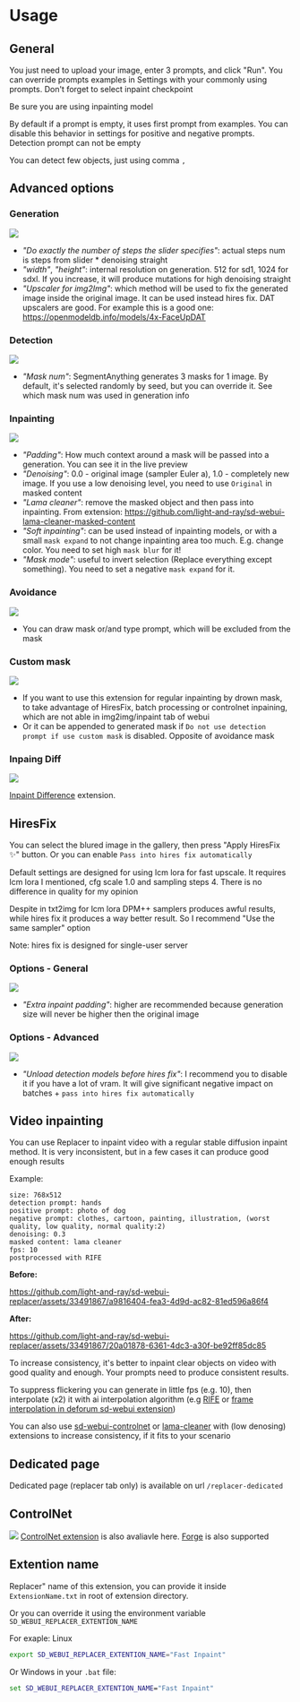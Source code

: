 
# Usage
## General
You just need to upload your image, enter 3 prompts, and click "Run". You can override prompts examples in Settings with your commonly using prompts. Don't forget to select inpaint checkpoint

Be sure you are using inpainting model

By default if a prompt is empty, it uses first prompt from examples. You can disable this behavior in settings for positive and negative prompts. Detection prompt can not be empty

You can detect few objects, just using comma `,`


## Advanced options

### Generation
![](/docs/images/advanced_options_generation.jpg)

- _"Do exactly the number of steps the slider specifies"_: actual steps num is steps from slider * denoising straight
- _"width"_, _"height"_: internal resolution on generation. 512 for sd1, 1024 for sdxl. If you increase, it will produce mutations for high denoising straight
- _"Upscaler for img2Img"_: which method will be used to fix the generated image inside the original image. It can be used instead hires fix. DAT upscalers are good. For example this is a good one: https://openmodeldb.info/models/4x-FaceUpDAT

### Detection
![](/docs/images/advanced_options_detection.jpg)

- _"Mask num"_: SegmentAnything generates 3 masks for 1 image. By default, it's selected randomly by seed, but you can override it. See which mask num was used in generation info

### Inpainting
![](/docs/images/advanced_options_inpainting.jpg)

- _"Padding"_: How much context around a mask will be passed into a generation. You can see it in the  live preview
- _"Denoising"_: 0.0 - original image (sampler Euler a), 1.0 - completely new image. If you use a low denoising level, you need to use `Original` in masked content
- _"Lama cleaner"_: remove the masked object and then pass into inpainting. From extension: https://github.com/light-and-ray/sd-webui-lama-cleaner-masked-content
- _"Soft inpainting"_: can be used instead of inpainting models, or with a small `mask expand` to not change inpainting area too much. E.g. change color. You need to set high `mask blur` for it!
- _"Mask mode"_: useful to invert selection (Replace everything except something). You need to set a negative `mask expand` for it.

### Avoidance
![](/docs/images/advanced_options_avoidance.jpg)

- You can draw mask or/and type prompt, which will be excluded from the mask

### Custom mask
![](/docs/images/advanced_options_custom_mask.jpg)

- If you want to use this extension for regular inpainting by drown mask, to take advantage of HiresFix, batch processing or controlnet inpaining, which are not able in img2img/inpaint tab of webui
- Or it can be appended to generated mask if `Do not use detection prompt if use custom mask` is disabled. Opposite of avoidance mask

### Inpaing Diff
![](/docs/images/advanced_options_inpaint_diff.jpg)

[Inpaint Difference](https://github.com/John-WL/sd-webui-inpaint-difference) extension.

## HiresFix
You can select the blured image in the gallery, then press "Apply HiresFix ✨" button. Or you can enable `Pass into hires fix automatically`

Default settings are designed for using lcm lora for fast upscale. It requires lcm lora I mentioned, cfg scale 1.0 and sampling steps 4. There is no difference in quality for my opinion

Despite in txt2img for lcm lora DPM++ samplers produces awful results, while hires fix it produces a way better result. So I recommend "Use the same sampler" option

Note: hires fix is designed for single-user server

### Options - General
![](/docs/images/hiresfix_options_general.jpg)
- _"Extra inpaint padding"_: higher are recommended because generation size will never be higher then the original image

### Options - Advanced
![](/docs/images/hiresfix_options_advanced.jpg)
- _"Unload detection models before hires fix"_: I recommend you to disable it if you have a lot of vram. It will give significant negative impact on batches + `pass into hires fix automatically`

## Video inpainting

You can use Replacer to inpaint video with a regular stable diffusion inpaint method. It is very inconsistent, but in a few cases it can produce good enough results

Example:
```
size: 768x512
detection prompt: hands
positive prompt: photo of dog
negative prompt: clothes, cartoon, painting, illustration, (worst quality, low quality, normal quality:2)
denoising: 0.3
masked content: lama cleaner
fps: 10
postprocessed with RIFE
```

**Before:**

https://github.com/light-and-ray/sd-webui-replacer/assets/33491867/a9816404-fea3-4d9d-ac82-81ed596a86f4

**After:**

https://github.com/light-and-ray/sd-webui-replacer/assets/33491867/20a01878-6361-4dc3-a30f-be92ff85dc85

To increase consistency, it's better to inpaint clear objects on video with good quality and enough. Your prompts need to produce consistent results.

To suppress flickering you can generate in little fps (e.g. 10), then interpolate (x2) it with ai interpolation algorithm (e.g [RIFE](https://github.com/megvii-research/ECCV2022-RIFE) or [frame interpolation in deforum sd-webui extension](https://github.com/deforum-art/sd-webui-deforum/wiki/Upscaling-and-Frame-Interpolation))

You can also use [sd-webui-controlnet](https://github.com/Mikubill/sd-webui-controlnet) or [lama-cleaner](https://github.com/light-and-ray/sd-webui-lama-cleaner-masked-content) with (low denosing) extensions to increase consistency, if it fits to your scenario


## Dedicated page
Dedicated page (replacer tab only) is available on url `/replacer-dedicated`

## ControlNet
![](/docs/images/controlnet.jpg)
[ControlNet extension](https://github.com/Mikubill/sd-webui-controlnet) is also avaliavle here. [Forge](https://github.com/lllyasviel/stable-diffusion-webui-forge) is also supported

## Extention name
Replacer" name of this extension, you can provide it inside `ExtensionName.txt` in root of extension directory.

Or you can override it using the environment variable `SD_WEBUI_REPLACER_EXTENTION_NAME`

For exaple: Linux
```sh
export SD_WEBUI_REPLACER_EXTENTION_NAME="Fast Inpaint"
```

Or Windows in your `.bat` file:
```bat
set SD_WEBUI_REPLACER_EXTENTION_NAME="Fast Inpaint"
```
